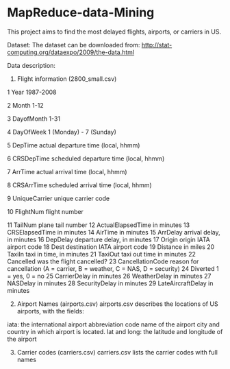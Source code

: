 # MapReduce-data-Mining
This project aims to find the most delayed flights, airports, or carriers in US.

Dataset:
The dataset can be downloaded from:
http://stat-computing.org/dataexpo/2009/the-data.html

Data description:
1) Flight information (2800_small.csv)
	
1 	Year 	1987-2008

2 	Month 	1-12

3 	DayofMonth 	1-31

4 	DayOfWeek 	1 (Monday) - 7 (Sunday)

5 	DepTime 	actual departure time (local, hhmm)

6 	CRSDepTime 	scheduled departure time (local, hhmm)

7 	ArrTime 	actual arrival time (local, hhmm)

8 	CRSArrTime 	scheduled arrival time (local, hhmm)

9 	UniqueCarrier 	unique carrier code

10 	FlightNum 	flight number

11 	TailNum 	plane tail number
12 	ActualElapsedTime 	in minutes
13 	CRSElapsedTime 	in minutes
14 	AirTime 	in minutes
15 	ArrDelay 	arrival delay, in minutes
16 	DepDelay 	departure delay, in minutes
17 	Origin 	origin IATA airport code
18 	Dest 	destination IATA airport code
19 	Distance 	in miles
20 	TaxiIn 	taxi in time, in minutes
21 	TaxiOut 	taxi out time in minutes
22 	Cancelled 	was the flight cancelled?
23 	CancellationCode 	reason for cancellation (A = carrier, B = weather, C = NAS, D = security)
24 	Diverted 	1 = yes, 0 = no
25 	CarrierDelay 	in minutes
26 	WeatherDelay 	in minutes
27 	NASDelay 	in minutes
28 	SecurityDelay 	in minutes
29 	LateAircraftDelay 	in minutes

2) Airport Names (airports.csv)
airports.csv describes the locations of US airports, with the fields:

iata: the international airport abbreviation code
name of the airport
city and country in which airport is located.
lat and long: the latitude and longitude of the airport

3) Carrier codes (carriers.csv)
carriers.csv lists the carrier codes with full names
